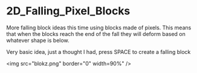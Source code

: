 # 2D_Falling_Pixel_Blocks
More falling block ideas this time using blocks made of pixels. This means that when the blocks reach the end of the fall they will deform based on whatever shape is below.

Very basic idea, just a thought I had, press SPACE to create a falling block

<img src="blokz.png" border="0" width=90%" />
